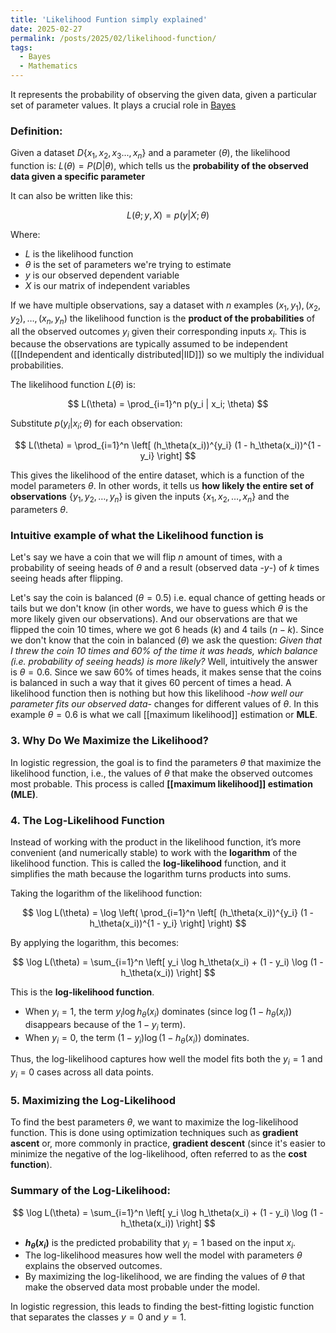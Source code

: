 ```yaml
---
title: 'Likelihood Funtion simply explained'
date: 2025-02-27
permalink: /posts/2025/02/likelihood-function/
tags:
  - Bayes
  - Mathematics
---
```


It represents the probability of observing the given data, given a particular set of parameter values. It plays a crucial role in [Bayes](https://afloresep.github.io/posts/2025/2/intro-bayes/)

### Definition:
Given a dataset $D \{x_1, x_2, x_3 ..., x_n \}$ and a parameter ($\theta$), the likelihood function is: 
$L(\theta) = P(D \vert \theta$), which tells us the **probability of the observed data given a specific parameter**

It can also be written like this:

$$
L(θ; y, X) = p(y | X; θ)
$$

Where:
- $L$ is the likelihood function
- $θ$ is the set of parameters we're trying to estimate
- $y$ is our observed dependent variable
- $X$ is our matrix of independent variables

If we have multiple observations, say a dataset with $n$ examples $(x_1, y_1), (x_2, y_2), \dots, (x_n, y_n)$ the likelihood function is the **product of the probabilities** of all the observed outcomes $y_i$​ given their corresponding inputs $x_i$​. This is because the observations are typically assumed to be independent ([[Independent and identically distributed|IID]]) so we multiply the individual probabilities.


The likelihood function $L(\theta)$ is:

$$
L(\theta) = \prod_{i=1}^n p(y_i | x_i; \theta)
$$

Substitute $p(y_i | x_i; \theta)$ for each observation:

$$
L(\theta) = \prod_{i=1}^n \left[ (h_\theta(x_i))^{y_i} (1 - h_\theta(x_i))^{1 - y_i} \right]
$$

This gives the likelihood of the entire dataset, which is a function of the model parameters $\theta$. In other words, it tells us **how likely the entire set of observations** $\{y_1, y_2, \dots, y_n\}$ is given the inputs $\{x_1, x_2, \dots, x_n\}$ and the parameters $\theta$.


### Intuitive example of what the Likelihood function is

Let's say we have a coin that we will flip $n$ amount of times, with a probability of seeing heads of $\theta$ and a result (observed data -$y$-) of $k$ times seeing heads after flipping. 

Let's say the coin is balanced ($\theta = 0.5$) i.e. equal chance of getting heads or tails but we don't know (in other words, we have to guess which $\theta$ is the more likely given our observations). And our observations are that we flipped the coin 10 times, where we got 6 heads ($k$) and 4 tails ($n - k$). Since we don't know that the coin in balanced ($\theta$) we ask the question: *Given that I threw the coin 10 times and 60% of the time it was heads, which balance (i.e. probability of seeing heads) is more likely?* 
Well, intuitively the answer is $\theta = 0.6$. Since we saw 60% of times heads, it makes sense that the coins is balanced in such a way that it gives 60 percent of times a head. A likelihood function then is nothing but how this likelihood -*how well our parameter fits our observed data*- changes for different values of $\theta$. In this example $\theta = 0.6$ is what we call [[maximum likelihood]] estimation or **MLE**. 




### 3. Why Do We Maximize the Likelihood?

In logistic regression, the goal is to find the parameters $\theta$ that maximize the likelihood function, i.e., the values of $\theta$ that make the observed outcomes most probable. This process is called **[[maximum likelihood]] estimation (MLE)**.

### 4. The Log-Likelihood Function

Instead of working with the product in the likelihood function, it’s more convenient (and numerically stable) to work with the **logarithm** of the likelihood function. This is called the **log-likelihood** function, and it simplifies the math because the logarithm turns products into sums.

Taking the logarithm of the likelihood function:

$$
\log L(\theta) = \log \left( \prod_{i=1}^n \left[ (h_\theta(x_i))^{y_i} (1 - h_\theta(x_i))^{1 - y_i} \right] \right)
$$

By applying the logarithm, this becomes:

$$
\log L(\theta) = \sum_{i=1}^n \left[ y_i \log h_\theta(x_i) + (1 - y_i) \log (1 - h_\theta(x_i)) \right]
$$

This is the **log-likelihood function**.

- When $y_i = 1$, the term $y_i \log h_\theta(x_i)$ dominates (since $\log(1 - h_\theta(x_i))$ disappears because of the $1 - y_i$ term).
- When $y_i = 0$, the term $(1 - y_i) \log (1 - h_\theta(x_i))$ dominates.

Thus, the log-likelihood captures how well the model fits both the $y_i = 1$ and $y_i = 0$ cases across all data points.

### 5. Maximizing the Log-Likelihood

To find the best parameters $\theta$, we want to maximize the log-likelihood function. This is done using optimization techniques such as **gradient ascent** or, more commonly in practice, **gradient descent** (since it's easier to minimize the negative of the log-likelihood, often referred to as the **cost function**).

### Summary of the Log-Likelihood:

$$
\log L(\theta) = \sum_{i=1}^n \left[ y_i \log h_\theta(x_i) + (1 - y_i) \log (1 - h_\theta(x_i)) \right]
$$

- **$h_\theta(x_i)$** is the predicted probability that $y_i = 1$ based on the input $x_i$.
- The log-likelihood measures how well the model with parameters $\theta$ explains the observed outcomes.
- By maximizing the log-likelihood, we are finding the values of $\theta$ that make the observed data most probable under the model.

In logistic regression, this leads to finding the best-fitting logistic function that separates the classes $y = 0$ and $y = 1$.
